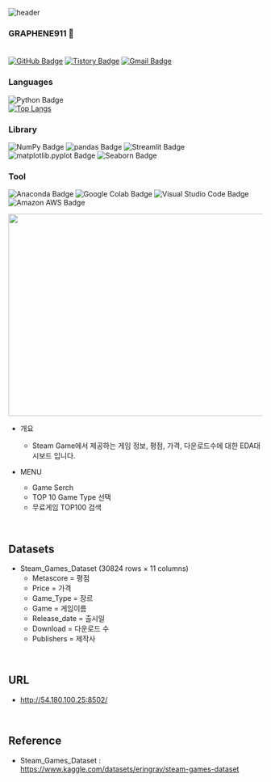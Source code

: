 ![header](https://capsule-render.vercel.app/api?type=Slice&color=0:fc00ff,100:00dbde&height=150&section=header&text=Steam%20Game&fontSize=50&&fontColor=ffff&animation=fadeIn)
<br/>
### GRAPHENE911 :gem: <br/><br/>
[![GitHub Badge](https://img.shields.io/badge/GitHub-181717?style=flat&logo=GitHub&logoColor=white)](https://github.com/graphene911/)
[![Tistory Badge](https://img.shields.io/badge/TSTORY-555263?style=flat&logoColor=white)](https://story-jy.tistory.com/)
[![Gmail Badge](https://img.shields.io/badge/Gmail-D14836?style=flat&logo=Gmail&logoColor=white)](mailto:graphene9110@gmail.com)
<br/>

### Languages
![Python Badge](https://img.shields.io/badge/Python-3776AB?style=flat&logo=Python&logoColor=white)
<br/>
[![Top Langs](https://github-readme-stats.vercel.app/api/top-langs/?username=graphene911&layout=compact&theme=tokyonight&langs_count=8)](https://github.com/anuraghazra/github-readme-stats)
<br/>
### Library
![NumPy Badge](https://img.shields.io/badge/NumPy-013243?style=flat&logo=NumPy&logoColor=white)
![pandas Badge](https://img.shields.io/badge/pandas-150458?style=flat&logo=pandas&logoColor=white)
![Streamlit Badge](https://img.shields.io/badge/Streamlit-FF4B4B?style=flat&logo=Streamlit&logoColor=white)
![matplotlib.pyplot Badge](https://img.shields.io/badge/matplotlib.pyplot-F7931E?style=flat&logo=matplotlib.pyplot&logoColor=white)
![Seaborn Badge](https://img.shields.io/badge/Seaborn-232F3E?style=flat&logo=Seaborn&logoColor=white)
<br/>
### Tool
![Anaconda Badge](https://img.shields.io/badge/Anaconda-44A833?style=flat&logo=Anaconda&logoColor=white)
![Google Colab Badge](https://img.shields.io/badge/Google%20Colab-F9AB00?style=flat&logo=Google%20Colab&logoColor=white)
![Visual Studio Code Badge](https://img.shields.io/badge/Visual%20Studio%20Code-007ACC?style=flat&logo=Visual%20Studio%20Code&logoColor=white)
![Amazon AWS Badge](https://img.shields.io/badge/Amazon%20AWS-232F3E?style=flat&logo=Amazon%20AWS&logoColor=white)

<img src=https://user-images.githubusercontent.com/105832364/172336299-9d62d530-4560-4f60-bb51-456003cf04f2.jpg width="855" height="400"/><br/>
  - 개요
    - Steam Game에서 제공하는 게임 정보, 평점, 가격, 다운로드수에 대한 EDA대시보드 입니다.
  
  - MENU
    - Game Serch
    - TOP 10 Game Type 선택
    - 무료게임 TOP100 검색

<br/>

## Datasets
  - Steam_Games_Dataset (30824 rows × 11 columns)
    - Metascore = 평점
    - Price = 가격
    - Game_Type = 장르
    - Game = 게임이름
    - Release_date = 출시일
    - Download = 다운로드 수
    - Publishers = 제작사

<br/>

## URL
  - http://54.180.100.25:8502/


<br/>

## Reference
  - Steam_Games_Dataset : https://www.kaggle.com/datasets/eringray/steam-games-dataset

